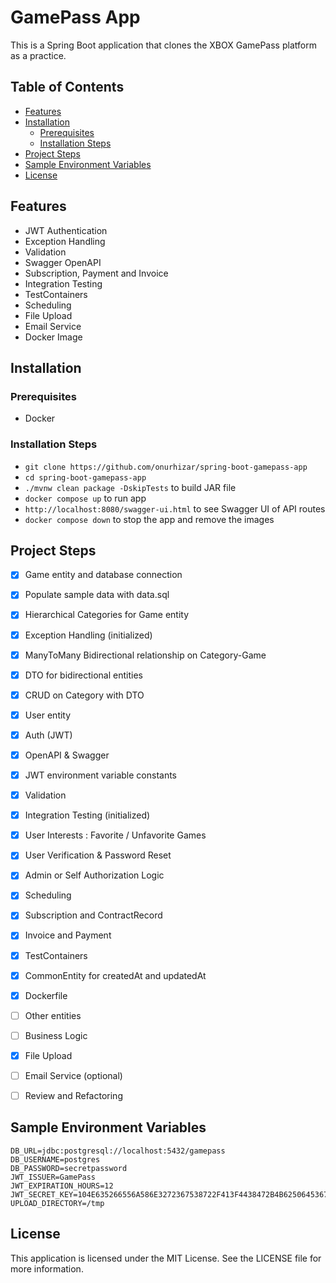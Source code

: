 # GamePass App

This is a Spring Boot application that clones the XBOX GamePass platform as a practice.  



## Table of Contents

- [Features](#features)
- [Installation](#installation)
    - [Prerequisites](#prerequisites)
    - [Installation Steps](#installation-steps)
- [Project Steps](#project-steps)
- [Sample Environment Variables](#sample-environment-variables)
- [License](#license)



## Features

- JWT Authentication
- Exception Handling
- Validation
- Swagger OpenAPI
- Subscription, Payment and Invoice
- Integration Testing
- TestContainers
- Scheduling
- File Upload
- Email Service
- Docker Image



## Installation

### Prerequisites
- Docker

### Installation Steps
- `git clone https://github.com/onurhizar/spring-boot-gamepass-app`
- `cd spring-boot-gamepass-app`
- `./mvnw clean package -DskipTests` to build JAR file
- `docker compose up` to run app
- `http://localhost:8080/swagger-ui.html` to see Swagger UI of API routes
- `docker compose down` to stop the app and remove the images



## Project Steps
- [x] Game entity and database connection
- [x] Populate sample data with data.sql
- [x] Hierarchical Categories for Game entity
- [x] Exception Handling (initialized)
- [x] ManyToMany Bidirectional relationship on Category-Game
- [x] DTO for bidirectional entities
- [x] CRUD on Category with DTO
- [x] User entity
- [x] Auth (JWT)
- [x] OpenAPI & Swagger
- [x] JWT environment variable constants 
- [x] Validation
- [x] Integration Testing (initialized)
- [x] User Interests : Favorite / Unfavorite Games
- [x] User Verification & Password Reset
- [x] Admin or Self Authorization Logic
- [x] Scheduling
- [x] Subscription and ContractRecord
- [x] Invoice and Payment
- [x] TestContainers
- [x] CommonEntity for createdAt and updatedAt
- [x] Dockerfile
- [ ] Other entities
- [ ] Business Logic
- [x] File Upload
- [ ] Email Service (optional)
- [ ] Review and Refactoring



## Sample Environment Variables

```text
DB_URL=jdbc:postgresql://localhost:5432/gamepass
DB_USERNAME=postgres
DB_PASSWORD=secretpassword
JWT_ISSUER=GamePass
JWT_EXPIRATION_HOURS=12
JWT_SECRET_KEY=104E635266556A586E3272367538722F413F4438472B4B6250645367266B5275
UPLOAD_DIRECTORY=/tmp
```



## License

This application is licensed under the MIT License. See the LICENSE file for more information.
